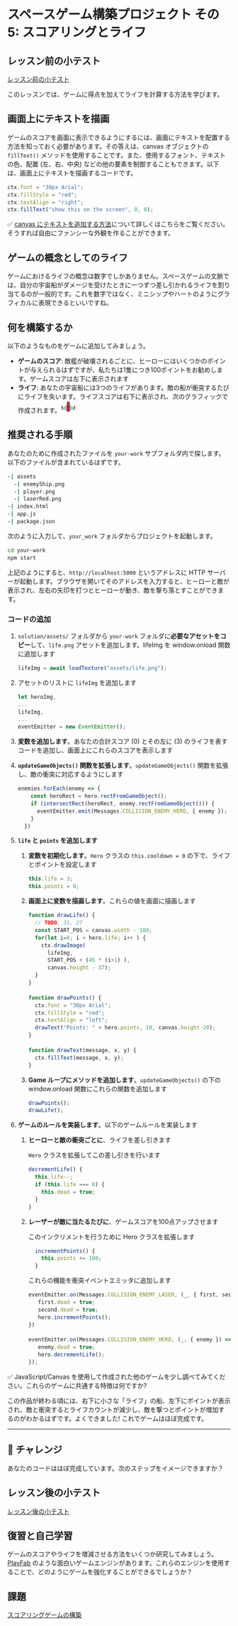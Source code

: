# スペースゲーム構築プロジェクト その 5: スコアリングとライフ

## レッスン前の小テスト

[レッスン前の小テスト](https://calm-wave-0d1a32b03.1.azurestaticapps.net/quiz/37?loc=ja)

このレッスンでは、ゲームに得点を加えてライフを計算する方法を学びます。

## 画面上にテキストを描画

ゲームのスコアを画面に表示できるようにするには、画面にテキストを配置する方法を知っておく必要があります。その答えは、canvas オブジェクトの `fillText()` メソッドを使用することです。また、使用するフォント、テキストの色、配置 (左、右、中央) などの他の要素を制御することもできます。以下は、画面上にテキストを描画するコードです。

```javascript
ctx.font = "30px Arial";
ctx.fillStyle = "red";
ctx.textAlign = "right";
ctx.fillText("show this on the screen", 0, 0);
```

✅ [canvas にテキストを追加する方法](https://developer.mozilla.org/ja/docs/Drawing_text_using_a_canvas)について詳しくはこちらをご覧ください。そうすれば自由にファンシーな外観を作ることができます。


## ゲームの概念としてのライフ

ゲームにおけるライフの概念は数字でしかありません。スペースゲームの文脈では、自分の宇宙船がダメージを受けたときに一つずつ差し引かれるライフを割り当てるのが一般的です。これを数字ではなく、ミニシップやハートのようにグラフィカルに表現できるといいですね。

## 何を構築するか

以下のようなものをゲームに追加してみましょう。

- **ゲームのスコア**: 敵艦が破壊されるごとに、ヒーローにはいくつかのポイントが与えられるはずですが、私たちは1隻につき100ポイントをお勧めします。ゲームスコアは左下に表示されます
- **ライフ**: あなたの宇宙船には3つのライフがあります。敵の船が衝突するたびにライフを失います。ライフスコアは右下に表示され、次のグラフィックで作成されます。![life image](../solution/assets/life.png)

## 推奨される手順

あなたのために作成されたファイルを `your-work` サブフォルダ内で探します。以下のファイルが含まれているはずです。

```bash
-| assets
  -| enemyShip.png
  -| player.png
  -| laserRed.png
-| index.html
-| app.js
-| package.json
```

次のように入力して、`your_work` フォルダからプロジェクトを起動します。

```bash
cd your-work
npm start
```

上記のようにすると、`http://localhost:5000` というアドレスに HTTP サーバーが起動します。ブラウザを開いてそのアドレスを入力すると、ヒーローと敵が表示され、左右の矢印を打つとヒーローが動き、敵を撃ち落とすことができます。

### コードの追加

1. `solution/assets/` フォルダから `your-work` フォルダに**必要なアセットをコピー**して、`life.png` アセットを追加します。lifeImg を window.onload 関数に追加します

    ```javascript
    lifeImg = await loadTexture("assets/life.png");
    ```

1. アセットのリストに `lifeImg` を追加します

    ```javascript
    let heroImg,
    ...
    lifeImg,
    ...
    eventEmitter = new EventEmitter();
    ```
  
2. **変数を追加します**。あなたの合計スコア (0) とその左に (3) のライフを表すコードを追加し、画面上にこれらのスコアを表示します

3. **`updateGameObjects()` 関数を拡張します**。`updateGameObjects()` 関数を拡張し、敵の衝突に対応するようにします

    ```javascript
    enemies.forEach(enemy => {
        const heroRect = hero.rectFromGameObject();
        if (intersectRect(heroRect, enemy.rectFromGameObject())) {
          eventEmitter.emit(Messages.COLLISION_ENEMY_HERO, { enemy });
        }
      })
    ```

4. **`life` と `points` を追加します**
   1. **変数を初期化します**。`Hero` クラスの `this.cooldown = 0` の下で、ライフとポイントを設定します

        ```javascript
        this.life = 3;
        this.points = 0;
        ```

   1. **画面上に変数を描画します**。これらの値を画面に描画します

        ```javascript
        function drawLife() {
          // TODO, 35, 27
          const START_POS = canvas.width - 180;
          for(let i=0; i < hero.life; i++ ) {
            ctx.drawImage(
              lifeImg, 
              START_POS + (45 * (i+1) ), 
              canvas.height - 37);
          }
        }
        
        function drawPoints() {
          ctx.font = "30px Arial";
          ctx.fillStyle = "red";
          ctx.textAlign = "left";
          drawText("Points: " + hero.points, 10, canvas.height-20);
        }
        
        function drawText(message, x, y) {
          ctx.fillText(message, x, y);
        }

        ```

   1. **Game ループにメソッドを追加します**。`updateGameObjects()` の下の window.onload 関数にこれらの関数を追加します

        ```javascript
        drawPoints();
        drawLife();
        ```

1. **ゲームのルールを実装します**。以下のゲームルールを実装します

   1. **ヒーローと敵の衝突ごとに**、ライフを差し引きます
   
      `Hero` クラスを拡張してこの差し引きを行います

        ```javascript
        decrementLife() {
          this.life--;
          if (this.life === 0) {
            this.dead = true;
          }
        }
        ```

   2. **レーザーが敵に当たるたびに**、ゲームスコアを100点アップさせます

      このインクリメントを行うために Hero クラスを拡張します
    
        ```javascript
          incrementPoints() {
            this.points += 100;
          }
        ```

        これらの機能を衝突イベントエミッタに追加します

        ```javascript
        eventEmitter.on(Messages.COLLISION_ENEMY_LASER, (_, { first, second }) => {
           first.dead = true;
           second.dead = true;
           hero.incrementPoints();
        })

        eventEmitter.on(Messages.COLLISION_ENEMY_HERO, (_, { enemy }) => {
           enemy.dead = true;
           hero.decrementLife();
        });
        ```

✅ JavaScript/Canvas を使用して作成された他のゲームを少し調べてみてください。これらのゲームに共通する特徴は何ですか?

この作品が終わる頃には、右下に小さな「ライフ」の船、左下にポイントが表示され、敵と衝突するとライフカウントが減少し、敵を撃つとポイントが増加するのがわかるはずです。よくできました! これでゲームはほぼ完成です。

---

## 🚀 チャレンジ

あなたのコードはほぼ完成しています。次のステップをイメージできますか？

## レッスン後の小テスト

[レッスン後の小テスト](https://calm-wave-0d1a32b03.1.azurestaticapps.net/quiz/38?loc=ja)

## 復習と自己学習

ゲームのスコアやライフを増減させる方法をいくつか研究してみましょう。[PlayFab](https://playfab.com) のような面白いゲームエンジンがあります。これらのエンジンを使用することで、どのようにゲームを強化することができるでしょうか？

## 課題

[スコアリングゲームの構築](assignment.ja.md)

